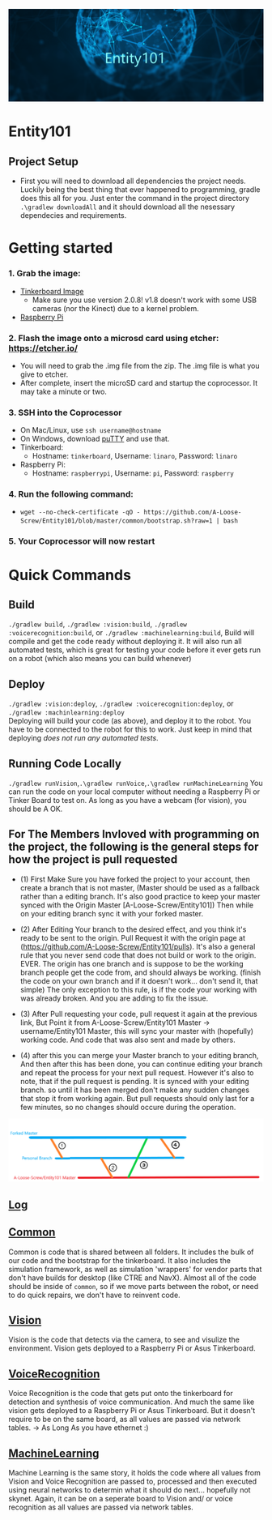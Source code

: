 ![alt text](https://github.com/A-Loose-Screw/Entity101/blob/master/png/Entity101_1.png)




Entity101
===

## Project Setup
- First you will need to download all dependencies the project needs. Luckily being the best thing that ever happened to programming,     gradle does this all for you. Just enter the command in the project directory `.\gradlew downloadAll` and it should download all the      nesessary dependecies and requirements.

# Getting started

### 1. Grab the image:
  - [Tinkerboard Image](https://dlcdnets.asus.com/pub/ASUS/mb/Linux/Tinker_Board_S/20181023-tinker-board-linaro-stretch-alip-v2.0.8.img.zip)
    - Make sure you use version 2.0.8! v1.8 doesn't work with some USB cameras (nor the Kinect) due to a kernel problem.
  - [Raspberry Pi](https://downloads.raspberrypi.org/raspbian_lite_latest)
### 2. Flash the image onto a microsd card using etcher: https://etcher.io/
  - You will need to grab the .img file from the zip. The .img file is what you give to etcher.
  - After complete, insert the microSD card and startup the coprocessor. It may take a minute or two.
### 3. SSH into the Coprocessor
  - On Mac/Linux, use `ssh username@hostname`
  - On Windows, download [puTTY](https://the.earth.li/~sgtatham/putty/latest/w64/putty-64bit-0.70-installer.msi) and use that.
  - Tinkerboard:
    - Hostname: `tinkerboard`, Username: `linaro`, Password: `linaro`
  - Raspberry Pi:
    - Hostname: `raspberrypi`, Username: `pi`, Password: `raspberry`
### 4. Run the following command:
  - `wget --no-check-certificate -qO - https://github.com/A-Loose-Screw/Entity101/blob/master/common/bootstrap.sh?raw=1 | bash`
### 5. Your Coprocessor will now restart

# Quick Commands

## Build
`./gradlew build`, `./gradlew :vision:build`, `./gradlew :voicerecognition:build`, or `./gradlew :machinelearning:build`,
Build will compile and get the code ready without deploying it. It will also run all automated tests, which is great for testing your code before it ever gets run on a robot (which also means you can build whenever)

## Deploy
`./gradlew :vision:deploy`, `./gradlew :voicerecognition:deploy`, or `./gradlew :machinlearning:deploy`  
Deploying will build your code (as above), and deploy it to the robot. You have to be connected to the robot for this to work. Just keep in mind that deploying _does not run any automated tests_.

## Running Code Locally
`./gradlew runVision`,`.\gradlew runVoice`,`.\gradlew runMachineLearning`
You can run the code on your local computer without needing a Raspberry Pi or Tinker Board to test on. As long as you have a webcam (for vision), you should be A OK.









## For The Members Invloved with programming on the project, the following is the general steps for how the project is pull requested
- (1) First Make Sure you have forked the project to your account, then create a branch that is not master, (Master should be used as a fallback rather than a editing branch. It's also good practice to keep your master synced with the Origin Master [A-Loose-Screw/Entity101]) Then while on your editing branch sync it with your forked master.

- (2) After Editing Your branch to the desired effect, and you think it's ready to be sent to the origin. Pull Request it with the origin page at (https://github.com/A-Loose-Screw/Entity101/pulls). It's also a general rule that you never send code that does not build or work to the origin. EVER. The origin has one branch and is suppose to be the working branch people get the code from, and should always be working. (finish the code on your own branch and if it doesn't work... don't send it, that simple) The only exception to this rule, is if the code your working with was already broken. And you are adding to fix the issue.

- (3) After Pull requesting your code, pull request it again at the previous link, But Point it from A-Loose-Screw/Entity101 Master -> username/Entity101 Master, this will sync your master with (hopefully) working code. And code that was also sent and made by others.

- (4) after this you can merge your Master branch to your editing branch, And then after this has been done, you can continue editing your branch and repeat the process for your next pull request. However it's also to note, that if the pull request is pending. It is synced with your editing branch. so until it has been merged don't make any sudden changes that stop it from working again. But pull requests should only last for a few minutes, so no changes should occure during the operation.

![alt text](https://github.com/A-Loose-Screw/Entity101/blob/master/png/Git_General_Pull.png)





## [Log](LogReadMe.md)



## [Common](common)
Common is code that is shared between all folders. It includes the bulk of our code and the bootstrap for the tinkerboard. 
It also includes the simulation framework, as well as simulation 'wrappers' for vendor parts that don't have builds for desktop (like CTRE and NavX).
Almost all of the code should be inside of `common`, so if we move parts between the robot, or need to do quick repairs, we don't have to reinvent code.

## [Vision](vision)
Vision is the code that detects via the camera, to see and visulize the environment. Vision gets deployed to a Raspberry Pi or Asus Tinkerboard.

## [VoiceRecognition](voiceRecognition)
Voice Recognition is the code that gets put onto the tinkerboard for detection and synthesis of voice communication. And much the same like vision gets deployed to a Raspberry Pi or Asus Tinkerboard. But it doesn't require to be on the same board, as all values are passed via network tables. -> As Long As you have ethernet :)

## [MachineLearning](MachineLearning)
Machine Learning is the same story, it holds the code where all values from Vision and Voice Recognition are passed to, processed and then executed using neural networks to determin what it should do next... hopefully not skynet. Again, it can be on a seperate board to Vision and/ or voice recognition as all values are passed via network tables.
